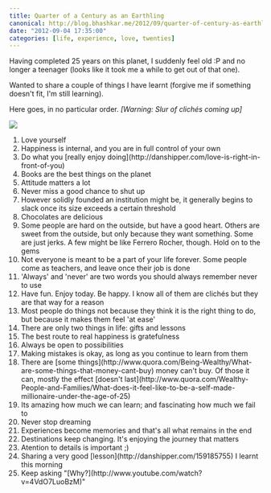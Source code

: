```yaml
---
title: Quarter of a Century as an Earthling
canonical: http://blog.bhashkar.me/2012/09/quarter-of-century-as-earthling.html
date: "2012-09-04 17:35:00"
categories: [life, experience, love, twenties]
---
```

Having completed 25 years on this planet, I suddenly feel old :P and no longer a teenager (looks like it took me a while to get out of that one).<span class="more"></span>

Wanted to share a couple of things I have learnt (forgive me if something doesn't fit, I'm still learning).

Here goes, in no particular order. _[Warning: Slur of clichés coming up]_

![](http://i.imgur.com/t6UCFOI.jpg)

<ol class="default">
  <li>Love yourself</li>
  <li>Happiness is internal, and you are in full control of your own</li>
  <li>Do what you [really enjoy doing](http://danshipper.com/love-is-right-in-front-of-you)</li>
  <li>Books are the best things on the planet</li>
  <li>Attitude matters a lot</li>
  <li>Never miss a good chance to shut up</li>
  <li>However solidly founded an institution might be, it generally begins to slack once its size exceeds a certain threshold</li>
  <li>Chocolates are delicious</li>
  <li>Some people are hard on the outside, but have a good heart. Others are sweet from the outside, but only because they want something. Some are just jerks. A few might be like Ferrero Rocher, though. Hold on to the gems</li>
  <li>Not everyone is meant to be a part of your life forever. Some people come as teachers, and leave once their job is done</li>
  <li>'Always' and 'never' are two words you should always remember never to use</li>
  <li>Have fun. Enjoy today. Be happy. I know all of them are clichés but they are that way for a reason</li>
  <li>Most people do things not because they think it is the right thing to do, but because it makes them feel 'at ease'</li>
  <li>There are only two things in life: gifts and lessons</li>
  <li>The best route to real happiness is gratefulness</li>
  <li>Always be open to possibilities</li>
  <li>Making mistakes is okay, as long as you continue to learn from them</li>
  <li>There are [some things](http://www.quora.com/Being-Wealthy/What-are-some-things-that-money-cant-buy) money can't buy. Of those it can, mostly the effect [doesn't last](http://www.quora.com/Wealthy-People-and-Families/What-does-it-feel-like-to-be-a-self-made-millionaire-under-the-age-of-25)</li>
  <li>Its amazing how much we can learn; and fascinating how much we fail to</li>
  <li>Never stop dreaming</li>
  <li>Experiences become memories and that's all what remains in the end</li>
  <li>Destinations keep changing. It's enjoying the journey that matters</li>
  <li>Atention to details is important ;)</li>
  <li>Sharing a very good [lesson](http://danshipper.com/159185755) I learnt this morning</li>
  <li>Keep asking "[Why?](http://www.youtube.com/watch?v=4VdO7LuoBzM)"</li>
</ol>
